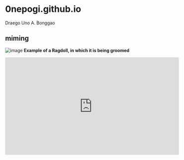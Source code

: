 # 0nepogi.github.io
Draego Uno A. Bonggao
## **miming**

![image](https://i.natgeofe.com/n/548467d8-c5f1-4551-9f58-6817a8d2c45e/NationalGeographic_2572187_square.jpg)
**Example of a Ragdoll, in which it is being groomed**
<iframe width="560" height="315" src="https://www.youtube.com/embed/08WWBK-lvnk?si=IgIwCgT14pTVMQ70" title="YouTube video player" frameborder="0" allow="accelerometer; autoplay; clipboard-write; encrypted-media; gyroscope; picture-in-picture; web-share" allowfullscreen></iframe>
